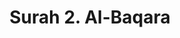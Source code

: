 ---
title       : "Surah 2. Al-Baqara"
DATE        : 7/25/2018 9:18:17 AM
draft       : false
TYPE        : "quran"
layout      : "surah"
BookCode    : "ARB"
SurahNumber : "2"
TotalAyah   : "286"
---